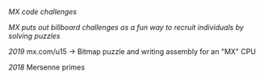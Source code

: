 *MX code challenges*

*MX puts out billboard challenges as a fun way to recruit individuals
by solving puzzles*

*2019*
mx.com/u15 -> Bitmap puzzle and writing assembly for an "MX" CPU

*2018*
Mersenne primes